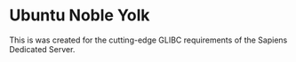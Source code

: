 # Ubuntu Noble Yolk

This is was created for the cutting-edge GLIBC requirements of the Sapiens Dedicated Server.
